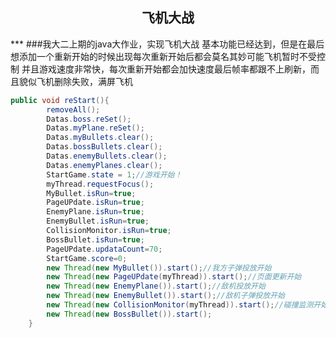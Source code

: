 <h2 align = "center" >飞机大战</h2>
***
###我大二上期的java大作业，实现飞机大战
  基本功能已经达到，但是在最后想添加一个重新开始的时候出现每次重新开始后都会莫名其妙可能飞机暂时不受控制
  并且游戏速度非常快，每次重新开始都会加快速度最后帧率都跟不上刷新，而且貌似飞机删除失败，满屏飞机


~~~java
public void reStart(){
        removeAll();
        Datas.boss.reSet();
        Datas.myPlane.reSet();
        Datas.myBullets.clear();
        Datas.bossBullets.clear();
        Datas.enemyBullets.clear();
        Datas.enemyPlanes.clear();
        StartGame.state = 1;//游戏开始！
        myThread.requestFocus();
        MyBullet.isRun=true;
        PageUPdate.isRun=true;
        EnemyPlane.isRun=true;
        EnemyBullet.isRun=true;
        CollisionMonitor.isRun=true;
        BossBullet.isRun=true;
        PageUPdate.updataCount=70;
        StartGame.score=0;
        new Thread(new MyBullet()).start();//我方子弹投放开始
        new Thread(new PageUPdate(myThread)).start();//页面更新开始
        new Thread(new EnemyPlane()).start();//敌机投放开始
        new Thread(new EnemyBullet()).start();//敌机子弹投放开始
        new Thread(new CollisionMonitor(myThread)).start();//碰撞监测开始
        new Thread(new BossBullet()).start();
    }


